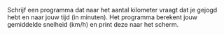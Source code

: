 Schrijf een programma dat naar het aantal kilometer vraagt dat je gejogd hebt en naar jouw tijd (in minuten). Het programma berekent jouw gemiddelde snelheid (km/h) en print deze naar het scherm.